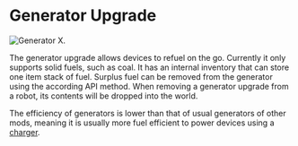 # Generator Upgrade

![Generator X.](oredict:oc:generatorUpgrade)

The generator upgrade allows devices to refuel on the go. Currently it only supports solid fuels, such as coal. It has an internal inventory that can store one item stack of fuel. Surplus fuel can be removed from the generator using the according API method. When removing a generator upgrade from a robot, its contents will be dropped into the world.

The efficiency of generators is lower than that of usual generators of other mods, meaning it is usually more fuel efficient to power devices using a [charger](../block/charger.md).
